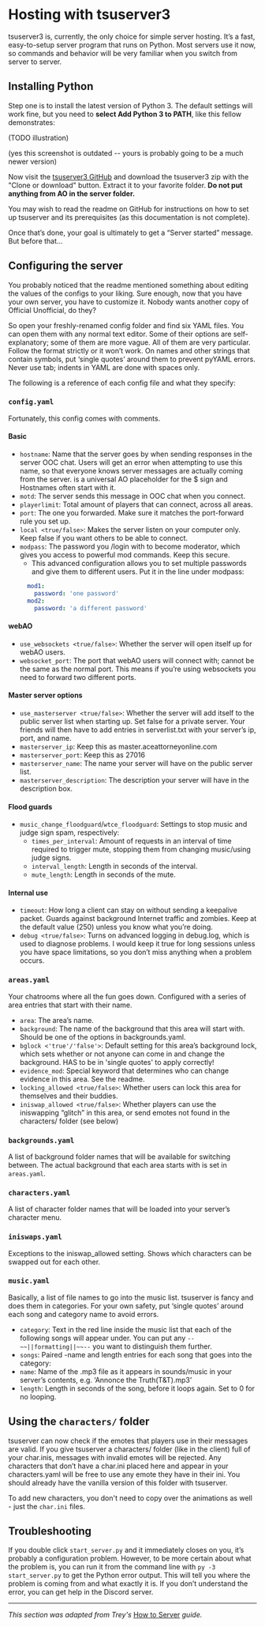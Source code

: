 # Hosting with tsuserver3

tsuserver3 is, currently, the only choice for simple server hosting. It’s a fast, easy-to-setup server program that runs on Python. Most servers use it now, so commands and behavior will be very familiar when you switch from server to server.

## Installing Python

Step one is to install the latest version of Python 3. The default settings will work fine, but you need to **select Add Python 3 to PATH**, like this fellow demonstrates:

(TODO illustration)

(yes this screenshot is outdated -- yours is probably going to be a much newer version)

Now visit the [tsuserver3 GitHub](https://github.com/AttorneyOnline/tsuserver3) and download the tsuserver3 zip with the "Clone or download" button. Extract it to your favorite folder. **Do not put anything from AO in the server folder.**

You may wish to read the readme on GitHub for instructions on how to set up tsuserver and its prerequisites (as this documentation is not complete).

Once that’s done, your goal is ultimately to get a “Server started” message. But before that...

## Configuring the server

You probably noticed that the readme mentioned something about editing the values of the configs to your liking. Sure enough, now that you have your own server, you have to customize it. Nobody wants another copy of Official Unofficial, do they?

So open your freshly-renamed config folder and find six YAML files. You can open them with any normal text editor. Some of their options are self-explanatory; some of them are more vague. All of them are very particular. Follow the format strictly or it won’t work. On names and other strings that contain symbols, put ‘single quotes’ around them to prevent pyYAML errors. Never use tab; indents in YAML are done with spaces only.

The following is a reference of each config file and what they specify:

### `config.yaml`

Fortunately, this config comes with comments.

#### Basic

- `hostname`: Name that the server goes by when sending responses in the server OOC chat. Users will get an error when attempting to use this name, so that everyone knows server messages are actually coming from the server. <dollar></dollar> is a universal AO placeholder for the $ sign and Hostnames often start with it.
- `motd`: The server sends this message in OOC chat when you connect.
- `playerlimit`: Total amount of players that can connect, across all areas.
- `port`: The one you forwarded. Make sure it matches the port-forward rule you set up.
- `local <true/false>`: Makes the server listen on your computer only. Keep false if you want others to be able to connect.
- `modpass`: The password you /login with to become moderator, which gives you access to powerful mod commands. Keep this secure.
  - This advanced configuration allows you to set multiple passwords and give them to different users. Put it in the line under
modpass:
  ```yaml
    mod1:
      password: 'one password'
    mod2:
      password: 'a different password'
  ```

#### webAO

- `use_websockets <true/false>`: Whether the server will open itself up for webAO users.
- `websocket_port`: The port that webAO users will connect with; cannot be the same as the normal port. This means if you’re using websockets you need to forward two different ports.

#### Master server options

- `use_masterserver <true/false>`: Whether the server will add itself to the public server list when starting up. Set false for a private server. Your friends will then have to add entries in serverlist.txt with your server’s ip, port, and name.
- `masterserver_ip`: Keep this as master.aceattorneyonline.com
- `masterserver_port`: Keep this as 27016
- `masterserver_name`: The name your server will have on the public server list.
- `masterserver_description`: The description your server will have in the description box.

#### Flood guards

- `music_change_floodguard`/`wtce_floodguard`: Settings to stop music and judge sign spam, respectively:
  - `times_per_interval`: Amount of requests in an interval of time required to trigger mute, stopping them from changing music/using judge signs.
  - `interval_length`: Length in seconds of the interval.
  - `mute_length`: Length in seconds of the mute.

#### Internal use

- `timeout`: How long a client can stay on without sending a keepalive packet. Guards against background Internet traffic and zombies. Keep at the default value (250) unless you know what you’re doing.
- `debug <true/false>`: Turns on advanced logging in debug.log, which is used to diagnose problems. I would keep it true for long sessions unless you have space limitations, so you don’t miss anything when a problem occurs.


### `areas.yaml`

Your chatrooms where all the fun goes down. Configured with a series of area entries that start with their name.

- `area`: The area’s name.
- `background`: The name of the background that this area will start with. Should be one of the options in backgrounds.yaml.
- `bglock <'true'/'false'>`: Default setting for this area’s background lock, which sets whether or not anyone can come in and change the background. HAS to be in 'single quotes' to apply correctly!
- `evidence_mod`: Special keyword that determines who can change evidence in this area. See the readme.
- `locking_allowed <true/false>`: Whether users can lock this area for themselves and their buddies.
- `iniswap_allowed <true/false>`: Whether players can use the iniswapping “glitch” in this area, or send emotes not found in the characters/ folder (see below)

### `backgrounds.yaml`

A list of background folder names that will be available for switching between. The actual background that each area starts with is set in `areas.yaml`.

### `characters.yaml`

A list of character folder names that will be loaded into your server’s character menu.

### `iniswaps.yaml`

Exceptions to the iniswap_allowed setting. Shows which characters can be swapped out for each other.

### `music.yaml`

Basically, a list of file names to go into the music list. tsuserver is fancy and does them in categories. For your own safety, put ‘single quotes’ around each song and category name to avoid errors.

- `category`: Text in the red line inside the music list that each of the following songs will appear under. You can put any `--~~||formatting||~~--` you want to distinguish them further.
- `songs`: Paired -name and length entries for each song that goes into the category:
- `name`: Name of the .mp3 file as it appears in sounds/music in your server’s contents, e.g. ‘Annonce the Truth(T&T).mp3’
- `length`: Length in seconds of the song, before it loops again. Set to 0 for no looping.

## Using the `characters/` folder

tsuserver can now check if the emotes that players use in their messages are valid. If you give tsuserver a characters/ folder (like in the client) full of your char.inis, messages with invalid emotes will be rejected. Any characters that don’t have a char.ini placed here and appear in your characters.yaml will be free to use any emote they have in their ini. You should already have the vanilla version of this folder with tsuserver.

To add new characters, you don't need to copy over the animations as well - just the `char.ini` files.

## Troubleshooting
    
If you double click `start_server.py` and it immediately closes on you, it’s probably a configuration problem. However, to be more certain about what the problem is, you can run it from the command line with `py -3 start_server.py` to get the Python error output. This will tell you where the problem is coming from and what exactly it is. If you don’t understand the error, you can get help in the Discord server.

---

_This section was adapted from Trey's_ [How to Server](https://docs.google.com/document/d/1xOd7SDCBmSA0RM8M7JX7xACA4YUsQn72Bob9HBOzhVM/edit#) _guide._